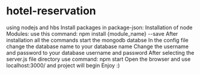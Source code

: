 # hotel-reservation
using nodejs and hbs
Install packages in package-json:
Installation of node Modules:
use this command: npm install {module_name} --save
After installation all the commands start the mongodb databse
In the config file change the database name to your database name
Change the username and password to your database username and password
After selecting the server.js file directory use command: npm start 
Open the browser and use localhost:3000/ and project will begin
Enjoy :)
